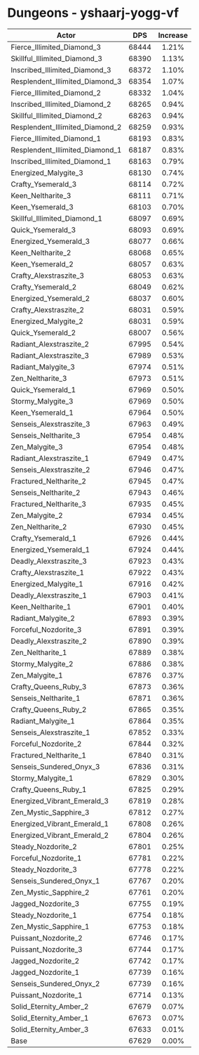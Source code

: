 # Dungeons - yshaarj-yogg-vf
| Actor | DPS | Increase |
|---|:---:|:---:|
|Fierce_Illimited_Diamond_3|68444|1.21%|
|Skillful_Illimited_Diamond_3|68390|1.13%|
|Inscribed_Illimited_Diamond_3|68372|1.10%|
|Resplendent_Illimited_Diamond_3|68354|1.07%|
|Fierce_Illimited_Diamond_2|68332|1.04%|
|Inscribed_Illimited_Diamond_2|68265|0.94%|
|Skillful_Illimited_Diamond_2|68263|0.94%|
|Resplendent_Illimited_Diamond_2|68259|0.93%|
|Fierce_Illimited_Diamond_1|68193|0.83%|
|Resplendent_Illimited_Diamond_1|68187|0.83%|
|Inscribed_Illimited_Diamond_1|68163|0.79%|
|Energized_Malygite_3|68130|0.74%|
|Crafty_Ysemerald_3|68114|0.72%|
|Keen_Neltharite_3|68111|0.71%|
|Keen_Ysemerald_3|68103|0.70%|
|Skillful_Illimited_Diamond_1|68097|0.69%|
|Quick_Ysemerald_3|68093|0.69%|
|Energized_Ysemerald_3|68077|0.66%|
|Keen_Neltharite_2|68068|0.65%|
|Keen_Ysemerald_2|68057|0.63%|
|Crafty_Alexstraszite_3|68053|0.63%|
|Crafty_Ysemerald_2|68049|0.62%|
|Energized_Ysemerald_2|68037|0.60%|
|Crafty_Alexstraszite_2|68031|0.59%|
|Energized_Malygite_2|68031|0.59%|
|Quick_Ysemerald_2|68007|0.56%|
|Radiant_Alexstraszite_2|67995|0.54%|
|Radiant_Alexstraszite_3|67989|0.53%|
|Radiant_Malygite_3|67974|0.51%|
|Zen_Neltharite_3|67973|0.51%|
|Quick_Ysemerald_1|67969|0.50%|
|Stormy_Malygite_3|67969|0.50%|
|Keen_Ysemerald_1|67964|0.50%|
|Senseis_Alexstraszite_3|67963|0.49%|
|Senseis_Neltharite_3|67954|0.48%|
|Zen_Malygite_3|67954|0.48%|
|Radiant_Alexstraszite_1|67949|0.47%|
|Senseis_Alexstraszite_2|67946|0.47%|
|Fractured_Neltharite_2|67945|0.47%|
|Senseis_Neltharite_2|67943|0.46%|
|Fractured_Neltharite_3|67935|0.45%|
|Zen_Malygite_2|67934|0.45%|
|Zen_Neltharite_2|67930|0.45%|
|Crafty_Ysemerald_1|67926|0.44%|
|Energized_Ysemerald_1|67924|0.44%|
|Deadly_Alexstraszite_3|67923|0.43%|
|Crafty_Alexstraszite_1|67922|0.43%|
|Energized_Malygite_1|67916|0.42%|
|Deadly_Alexstraszite_1|67903|0.41%|
|Keen_Neltharite_1|67901|0.40%|
|Radiant_Malygite_2|67893|0.39%|
|Forceful_Nozdorite_3|67891|0.39%|
|Deadly_Alexstraszite_2|67890|0.39%|
|Zen_Neltharite_1|67889|0.38%|
|Stormy_Malygite_2|67886|0.38%|
|Zen_Malygite_1|67876|0.37%|
|Crafty_Queens_Ruby_3|67873|0.36%|
|Senseis_Neltharite_1|67871|0.36%|
|Crafty_Queens_Ruby_2|67865|0.35%|
|Radiant_Malygite_1|67864|0.35%|
|Senseis_Alexstraszite_1|67852|0.33%|
|Forceful_Nozdorite_2|67844|0.32%|
|Fractured_Neltharite_1|67840|0.31%|
|Senseis_Sundered_Onyx_3|67836|0.31%|
|Stormy_Malygite_1|67829|0.30%|
|Crafty_Queens_Ruby_1|67825|0.29%|
|Energized_Vibrant_Emerald_3|67819|0.28%|
|Zen_Mystic_Sapphire_3|67812|0.27%|
|Energized_Vibrant_Emerald_1|67808|0.26%|
|Energized_Vibrant_Emerald_2|67804|0.26%|
|Steady_Nozdorite_2|67801|0.25%|
|Forceful_Nozdorite_1|67781|0.22%|
|Steady_Nozdorite_3|67778|0.22%|
|Senseis_Sundered_Onyx_1|67767|0.20%|
|Zen_Mystic_Sapphire_2|67761|0.20%|
|Jagged_Nozdorite_3|67755|0.19%|
|Steady_Nozdorite_1|67754|0.18%|
|Zen_Mystic_Sapphire_1|67753|0.18%|
|Puissant_Nozdorite_2|67746|0.17%|
|Puissant_Nozdorite_3|67744|0.17%|
|Jagged_Nozdorite_2|67742|0.17%|
|Jagged_Nozdorite_1|67739|0.16%|
|Senseis_Sundered_Onyx_2|67739|0.16%|
|Puissant_Nozdorite_1|67714|0.13%|
|Solid_Eternity_Amber_2|67679|0.07%|
|Solid_Eternity_Amber_1|67673|0.07%|
|Solid_Eternity_Amber_3|67633|0.01%|
|Base|67629|0.00%|
